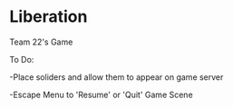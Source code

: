 # Liberation
Team 22's Game

To Do:

-Place soliders and allow them to appear on game server

-Escape Menu to 'Resume' or 'Quit' Game Scene
